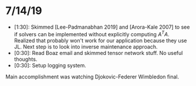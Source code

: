 # 7/14/19

- \[1:30\]: Skimmed \[Lee-Padmanabhan 2019\] and \[Arora-Kale 2007\] to see if solvers can be implemented without explicitly computing $A^T A$. Realized that probably won't work for our application because they use JL. Next step is to look into inverse maintenance approach.
- \[0:30\]: Read Boaz email and skimmed tensor network stuff. No useful thoughts.
- \[0:30\]: Setup logging system.

Main accomplishment was watching Djokovic-Federer Wimbledon final.
